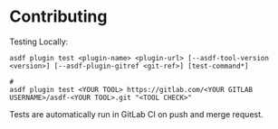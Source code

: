 # Contributing

Testing Locally:

```shell
asdf plugin test <plugin-name> <plugin-url> [--asdf-tool-version <version>] [--asdf-plugin-gitref <git-ref>] [test-command*]

#
asdf plugin test <YOUR TOOL> https://gitlab.com/<YOUR GITLAB USERNAME>/asdf-<YOUR TOOL>.git "<TOOL CHECK>"
```

Tests are automatically run in GitLab CI on push and merge request.
